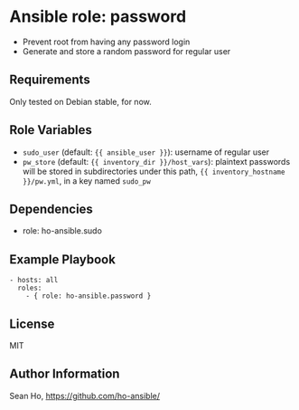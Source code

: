 # Ansible role: password
+ Prevent root from having any password login
+ Generate and store a random password for regular user

## Requirements
Only tested on Debian stable, for now.

## Role Variables
+ `sudo_user` (default: `{{ ansible_user }}`): username of regular user
+ `pw_store` (default: `{{ inventory_dir }}/host_vars`):
  plaintext passwords will be stored in subdirectories under this path,
  `{{ inventory_hostname }}/pw.yml`, in a key named `sudo_pw`

## Dependencies
+ role: ho-ansible.sudo

## Example Playbook

```
- hosts: all
  roles:
    - { role: ho-ansible.password }
```

## License
MIT

## Author Information
Sean Ho, https://github.com/ho-ansible/
